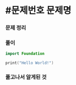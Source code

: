 # #문제번호 문제명

### 문제 정리



### 풀이



```Swift
import Foundation

print("Hello World!")

```
 


### 풀고나서 알게된 것
